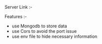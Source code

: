 Server Link :- 

Features :- 

* use Mongodb to store data 
* use Cors  to avoid the port issue
* use env file to hide necessary information

